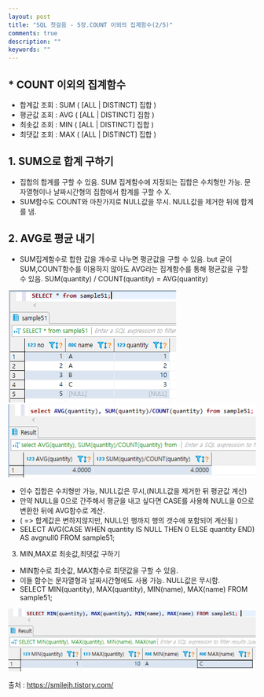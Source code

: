```yaml
---
layout: post
title: "SQL 첫걸음 - 5장.COUNT 이외의 집계함수(2/5)" 
comments: true
description: ""
keywords: ""
---
```


## * COUNT 이외의 집계함수 

- 합계값 조회 : SUM ( [ALL | DISTINCT] 집합 ) 
- 평균값 조회 : AVG ( [ALL | DISTINCT] 집합 )
- 최솟값 조회 : MIN ( [ALL | DISTINCT] 집합 )
- 최댓값 조회 : MAX ( [ALL | DISTINCT] 집합 )


## 1. SUM으로 합계 구하기
- 집합의 합계를 구할 수 있음. SUM 집계함수에 지정되는 집합은 수치형만 가능. 문자열형이나 날짜시간형의 집합에서 합계를 구할 수 X.
- SUM함수도 COUNT와 마찬가지로 NULL값을 무시. NULL값을 제거한 뒤에 합계를 냄.


## 2. AVG로 평균 내기
- SUM집계함수로 합한 값을 개수로 나누면 평균값을 구할 수 있음. but 굳이 SUM,COUNT함수를 이용하지 않아도 AVG라는 집계함수를 통해 평균값을 구할 수 있음.  SUM(quantity) / COUNT(quantity) = AVG(quantity)  

![995EE9445B8897CF29](/images/sql_first_step/995EE9445B8897CF29.png)
![99B12D4C5B8897E02D](/images/sql_first_step/99B12D4C5B8897E02D.png)

- 인수 집합은 수치형만 가능, NULL값은 무시,(NULL값을 제거한 뒤 평균값 계산)
- 만약 NULL을 0으로 간주해서 평균을 내고 싶다면 CASE를 사용해 NULL을 0으로 변환한 뒤에 AVG함수로 계산.
- ( => 합계값은 변하지않지만, NULL인 행까지 행의 갯수에 포함되어 계산됨 )  
- SELECT AVG(CASE WHEN quantity IS NULL THEN 0 ELSE quantity END) AS avgnull0 FROM sample51;


3. MIN,MAX로 최솟값,최댓값 구하기
- MIN함수로 최솟값, MAX함수로 최댓값을 구할 수 있음.
- 이들 함수는 문자열형과 날짜시간형에도 사용 가능. NULL값은 무시함.
- SELECT MIN(quantity), MAX(quantity), MIN(name), MAX(name) FROM sample51;  

![996FD34B5B88986F34](/images/sql_first_step/996FD34B5B88986F34.png)


출처 : https://smilejh.tistory.com/